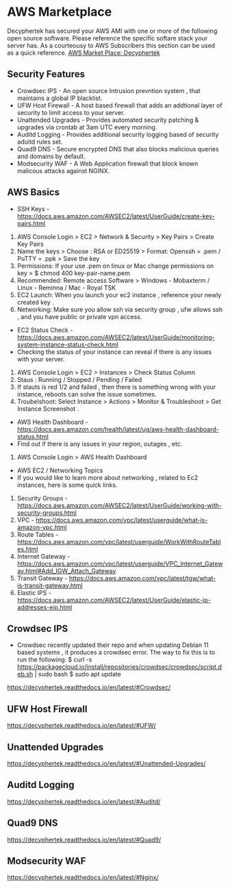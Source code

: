 AWS Marketplace 
==============================

Decyphertek has secured your AWS AMI with one or more of the following open source software. Please reference the specific softare stack your server has. As a courteousy to AWS Subscribers this section can be used as a quick reference. [AWS Market Place: Decyphertek ](https://aws.amazon.com/marketplace/seller-profile?id=851968a2-7d3c-4a0b-8c33-5351d91aaef1)

Security Features
-----------------

* Crowdsec IPS - An open source Intrusion prevntion system , that maintains a global IP blacklist. 
* UFW Host Firewall - A host based firewall that adds an addtional layer of security to limit access to your server. 
* Unattended Upgrades - Provides automated security patching & upgrades via crontab at 3am UTC every morning. 
* Auditd Logging - Provides additional security logging based of security aduitd rules set. 
* Quad9 DNS - Secure encrypted DNS that also blocks malicious queries and domains by default. 
* Modsecurity WAF - A Web Application firewall that block known malicous attacks against NGINX. 

AWS Basics
-----------

* SSH Keys - https://docs.aws.amazon.com/AWSEC2/latest/UserGuide/create-key-pairs.html
1. AWS Console Login > EC2 > Network & Security > Key Pairs > Create Key Pairs
2. Name the keys > Choose : RSA or ED25519 > Format: Openssh = .pem / PuTTY = .ppk > Save the key
3. Permissions: If your use .pem on linux or Mac change permissions on key > $ chmod 400 key-pair-name.pem
4. Recommended: Remote access Software > Windows - Mobaxterm / Linux - Reminna / Mac - Royal TSK 
4. EC2 Launch: When you launch your ec2 instance , reference your newly created key . 
5. Networking: Make sure you allow ssh via security group , ufw allows ssh , and you have public or private vpn access. 

* EC2 Status Check - https://docs.aws.amazon.com/AWSEC2/latest/UserGuide/monitoring-system-instance-status-check.html
* Checking the status of your instance can reveal if there is any issues with your server.
1. AWS Console Login > EC2  > Instances > Check Status Column
2. Staus : Running / Stopped / Pending / Failed 
3. If stauts is red 1/2 and failed , then there is something wrong with your instance, reboots can solve the issue sometimes. 
4. Troubelshoot: Select Instance > Actions > Monitor & Troubleshoot > Get Instance Screenshot .

* AWS Health Dashboard - https://docs.aws.amazon.com/health/latest/ug/aws-health-dashboard-status.html
* Find out if there is any issues in your region, outages , etc. 
1. AWS Console Login > AWS Health Dashboard 
    
* AWS EC2 / Networking Topics 
* If you would like to learn more about networking , related to Ec2 instances, here is some quick links. 
1. Security Groups - https://docs.aws.amazon.com/AWSEC2/latest/UserGuide/working-with-security-groups.html
2. VPC - https://docs.aws.amazon.com/vpc/latest/userguide/what-is-amazon-vpc.html
3. Route Tables - https://docs.aws.amazon.com/vpc/latest/userguide/WorkWithRouteTables.html
4. Internet Gateway - https://docs.aws.amazon.com/vpc/latest/userguide/VPC_Internet_Gateway.html#Add_IGW_Attach_Gateway
5. Transit Gateway - https://docs.aws.amazon.com/vpc/latest/tgw/what-is-transit-gateway.html
6. Elastic IPS - https://docs.aws.amazon.com/AWSEC2/latest/UserGuide/elastic-ip-addresses-eip.html

Crowdsec IPS
------------

* Crowdsec recently updated their repo and when updating Debian 11 based systems , it produces a crowdsec error. The way to fix this is to run the following:
$ curl -s https://packagecloud.io/install/repositories/crowdsec/crowdsec/script.deb.sh | sudo bash
$ sudo apt update

https://decyphertek.readthedocs.io/en/latest/#Crowdsec/


UFW Host Firewall
-----------------

https://decyphertek.readthedocs.io/en/latest/#UFW/

Unattended Upgrades
-------------------

https://decyphertek.readthedocs.io/en/latest/#Unattended-Upgrades/

Auditd Logging
--------------

https://decyphertek.readthedocs.io/en/latest/#Auditd/

Quad9 DNS
----------

https://decyphertek.readthedocs.io/en/latest/#Quad9/

Modsecurity WAF 
----------------

https://decyphertek.readthedocs.io/en/latest/#Nginx/
    


